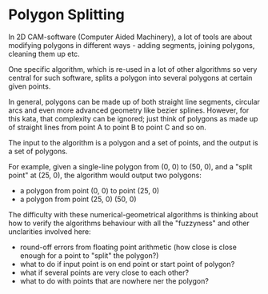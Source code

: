 Polygon Splitting
=================

In 2D CAM-software (Computer Aided Machinery), a lot of tools are about modifying polygons in different ways - adding segments, joining polygons, cleaning them up etc.

One specific algorithm, which is re-used in a lot of other algorithms so very central for such software, splits a polygon into several polygons at certain given points.

In general, polygons can be made up of both straight line segments, circular arcs and even more advanced geometry like bezier splines. However, for this kata, that complexity can be ignored; just think of polygons as made up of straight lines from point A to point B to point C and so on.

The input to the algorithm is a polygon and a set of points, and the output is a set of polygons.

For example, given a single-line polygon from (0, 0) to (50, 0), and a "split point" at (25, 0), the algorithm would output two polygons:

   * a polygon from point (0, 0) to point (25, 0)
   * a polygon from point (25, 0) (50, 0)

The difficulty with these numerical-geometrical algorithms is thinking about how to verify the algorithms behaviour with all the "fuzzyness" and other unclarities involved here:

 - round-off errors from floating point arithmetic (how close is close enough for a point to "split" the polygon?)
 - what to do if input point is on end point or start point of polygon?
 - what if several points are very close to each other?
 - what to do with points that are nowhere ner the polygon?
 
